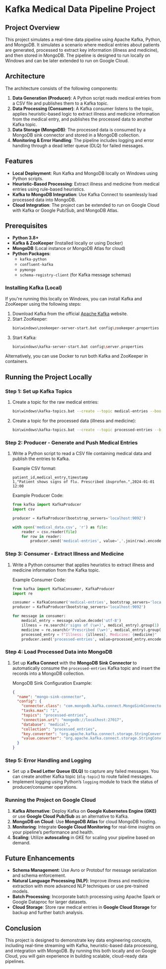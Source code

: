 # Kafka Medical Data Pipeline Project

## Project Overview

This project simulates a real-time data pipeline using Apache Kafka, Python, and MongoDB. It simulates a scenario where medical entries about patients are generated, processed to extract key information (illness and medicine), and then stored in MongoDB. The pipeline is designed to run locally on Windows and can be later extended to run on Google Cloud.

## Architecture

The architecture consists of the following components:

1. **Data Generation (Producer)**: A Python script reads medical entries from a CSV file and publishes them to a Kafka topic.
2. **Data Processing (Consumer)**: A Kafka consumer listens to the topic, applies heuristic-based logic to extract illness and medicine information from the medical entry, and publishes the processed data to another Kafka topic.
3. **Data Storage (MongoDB)**: The processed data is consumed by a MongoDB sink connector and stored in a MongoDB collection.
4. **Monitoring & Error Handling**: The pipeline includes logging and error handling through a dead letter queue (DLQ) for failed messages.

## Features

- **Local Deployment**: Run Kafka and MongoDB locally on Windows using Python scripts.
- **Heuristic-Based Processing**: Extract illness and medicine from medical entries using rule-based heuristics.
- **Kafka to MongoDB Integration**: Use Kafka Connect to seamlessly load processed data into MongoDB.
- **Cloud Integration**: The project can be extended to run on Google Cloud with Kafka or Google Pub/Sub, and MongoDB Atlas.

## Prerequisites

- **Python 3.8+**
- **Kafka & ZooKeeper** (Installed locally or using Docker)
- **MongoDB** (Local instance or MongoDB Atlas for cloud)
- **Python Packages**:
  - `kafka-python`
  - `confluent-kafka`
  - `pymongo`
  - `schema-registry-client` (for Kafka message schemas)

### Installing Kafka (Local)

If you're running this locally on Windows, you can install Kafka and ZooKeeper using the following steps:

1. Download Kafka from the official [Apache Kafka](https://kafka.apache.org/downloads) website.
2. Start ZooKeeper:
   ```bash
   bin\windows\zookeeper-server-start.bat config\zookeeper.properties
   ```
3. Start Kafka:
   ```bash
   bin\windows\kafka-server-start.bat config\server.properties
   ```

Alternatively, you can use Docker to run both Kafka and ZooKeeper in containers.

## Running the Project Locally

### Step 1: Set up Kafka Topics

1. Create a topic for the raw medical entries:
   ```bash
   bin\windows\kafka-topics.bat --create --topic medical-entries --bootstrap-server localhost:9092 --partitions 1 --replication-factor 1
   ```

2. Create a topic for the processed data (illness and medicine):
   ```bash
   bin\windows\kafka-topics.bat --create --topic processed-entries --bootstrap-server localhost:9092 --partitions 1 --replication-factor 1
   ```

### Step 2: Producer - Generate and Push Medical Entries

1. Write a Python script to read a CSV file containing medical data and publish the entries to Kafka.
   
   Example CSV format:
   ```csv
   patient_id,medical_entry,timestamp
   1,"Patient shows signs of flu. Prescribed ibuprofen.",2024-01-01 12:00
   ```

   Example Producer Code:
   ```python
   from kafka import KafkaProducer
   import csv

   producer = KafkaProducer(bootstrap_servers='localhost:9092')

   with open('medical_data.csv', 'r') as file:
       reader = csv.reader(file)
       for row in reader:
           producer.send('medical-entries', value=','.join(row).encode('utf-8'))
   ```

### Step 3: Consumer - Extract Illness and Medicine

1. Write a Python consumer that applies heuristics to extract illness and medicine information from the Kafka topic.

   Example Consumer Code:
   ```python
   from kafka import KafkaConsumer, KafkaProducer
   import re

   consumer = KafkaConsumer('medical-entries', bootstrap_servers='localhost:9092')
   producer = KafkaProducer(bootstrap_servers='localhost:9092')

   for message in consumer:
       medical_entry = message.value.decode('utf-8')
       illness = re.search(r'signs of (\w+)', medical_entry).group(1)
       medicine = re.search(r'Prescribed (\w+)', medical_entry).group(1)
       processed_entry = f"Illness: {illness}, Medicine: {medicine}"
       producer.send('processed-entries', value=processed_entry.encode('utf-8'))
   ```

### Step 4: Load Processed Data into MongoDB

1. Set up **Kafka Connect** with the **MongoDB Sink Connector** to automatically consume the `processed-entries` Kafka topic and insert the records into a MongoDB collection.
   
   MongoDB Sink Configuration Example:
   ```json
   {
     "name": "mongo-sink-connector",
     "config": {
       "connector.class": "com.mongodb.kafka.connect.MongoSinkConnector",
       "tasks.max": "1",
       "topics": "processed-entries",
       "connection.uri": "mongodb://localhost:27017",
       "database": "medical",
       "collection": "processed_entries",
       "key.converter": "org.apache.kafka.connect.storage.StringConverter",
       "value.converter": "org.apache.kafka.connect.storage.StringConverter"
     }
   }
   ```

### Step 5: Error Handling and Logging

- Set up a **Dead Letter Queue (DLQ)** to capture any failed messages. You can create another Kafka topic (`dlq-topic`) to route failed messages.
- Implement logging using Python’s `logging` module to track the status of producer/consumer operations.

### Running the Project on Google Cloud

1. **Kafka Alternative**: Deploy Kafka on **Google Kubernetes Engine (GKE)** or use **Google Cloud Pub/Sub** as an alternative to Kafka.
2. **MongoDB on Cloud**: Use **MongoDB Atlas** for cloud MongoDB hosting.
3. **Monitoring**: Integrate **Google Cloud Monitoring** for real-time insights on your pipeline’s performance and health.
4. **Scaling**: Utilize **autoscaling** in GKE for scaling your pipeline based on demand.

## Future Enhancements

- **Schema Management**: Use Avro or Protobuf for message serialization and schema enforcement.
- **Natural Language Processing (NLP)**: Improve illness and medicine extraction with more advanced NLP techniques or use pre-trained models.
- **Batch Processing**: Incorporate batch processing using Apache Spark or Google Dataproc for larger datasets.
- **Cloud Storage**: Store raw medical entries in **Google Cloud Storage** for backup and further batch analysis.

## Conclusion

This project is designed to demonstrate key data engineering concepts, including real-time streaming with Kafka, heuristic-based data processing, and integration with MongoDB. By running this both locally and on Google Cloud, you will gain experience in building scalable, cloud-ready data pipelines.
